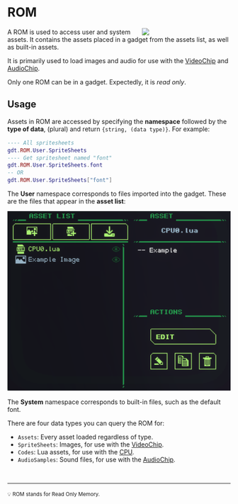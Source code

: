 # ROM
<img src="https://docs.retrogadgets.game/api/modules/ROM.png" width="200" align="right">

A ROM is used to access user and system assets. It contains the assets placed in a gadget from the assets list, as well as built-in assets.

It is primarily used to load images and audio for use with the [VideoChip](./VideoChip.md) and [AudioChip](./AudioChip.md).

Only one ROM can be in a gadget. Expectedly, it is *read only*.

## Usage
Assets in ROM are accessed by specifying the **namespace** followed by the **type of data**, (plural) and return `{string, (data type)}`. For example:

```lua
---- All spritesheets
gdt.ROM.User.SpriteSheets
---- Get spritesheet named "font"
gdt.ROM.User.SpriteSheets.font
-- OR
gdt.ROM.User.SpriteSheets["font"]
```

The **User** namespace corresponds to files imported into the gadget. These are the files that appear in the **asset list**:

![The asset list](../../../assets/docs/ROM/assets.png)

The **System** namespace corresponds to built-in files, such as the default font.

There are four data types you can query the ROM for:
- `Assets`: Every asset loaded regardless of type.
- `SpriteSheets`: Images, for use with the [VideoChip](./VideoChip.md).
- `Codes`: Lua assets, for use with the [CPU](./CPU.md).
- `AudioSamples`: Sound files, for use with the [AudioChip](./AudioChip.md).


<br>

-------------------------------------------------
<small>💡 ROM stands for Read Only Memory.</small>